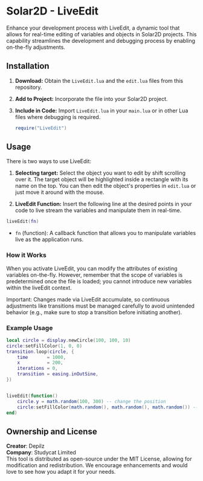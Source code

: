 # Solar2D - LiveEdit

Enhance your development process with LiveEdit, a dynamic tool that allows for real-time editing of variables and objects in Solar2D projects. This capability streamlines the development and debugging process by enabling on-the-fly adjustments.

## Installation

1. **Download:** Obtain the `LiveEdit.lua` and the `edit.lua` files from this repository.
2. **Add to Project:** Incorporate the file into your Solar2D project.
3. **Include in Code:** Import `LiveEdit.lua` in your `main.lua` or in other Lua files where debugging is required.

    ```lua
    require("LiveEdit")
    ```

## Usage

There is two ways to use LiveEdit:

1. **Selecting target:** Select the object you want to edit by shift scrolling over it. The target object will be highlighted inside a rectangle with its name on the top. You can then edit the object's properties in `edit.lua` or just move it around with the mouse.

2. **LiveEdit Function:** Insert the following line at the desired points in your code to live stream the variables and manipulate them in real-time.

```lua
liveEdit(fn)
```

- `fn` (function): A callback function that allows you to manipulate variables live as the application runs.

### How it Works

When you activate LiveEdit, you can modify the attributes of existing variables on-the-fly. However, remember that the scope of variables is predetermined once the file is loaded; you cannot introduce new variables within the liveEdit context.

Important: Changes made via LiveEdit accumulate, so continuous adjustments like transitions must be managed carefully to avoid unintended behavior (e.g., make sure to stop a transition before initiating another).

### Example Usage

```lua
local circle = display.newCircle(100, 100, 10)
circle:setFillColor(1, 0, 0)
transition.loop(circle, {
    time       = 1000,
    x          = 200,
    iterations = 0,
    transition = easing.inOutSine,
})


liveEdit(function()
    circle.y = math.random(100, 300) -- change the position
    circle:setFillColor(math.random(), math.random(), math.random()) -- change the color
end)
```

## Ownership and License

**Creator**: Depilz  
**Company**: Studycat Limited  
This tool is distributed as open-source under the MIT License, allowing for modification and redistribution. We encourage enhancements and would love to see how you adapt it for your needs.
